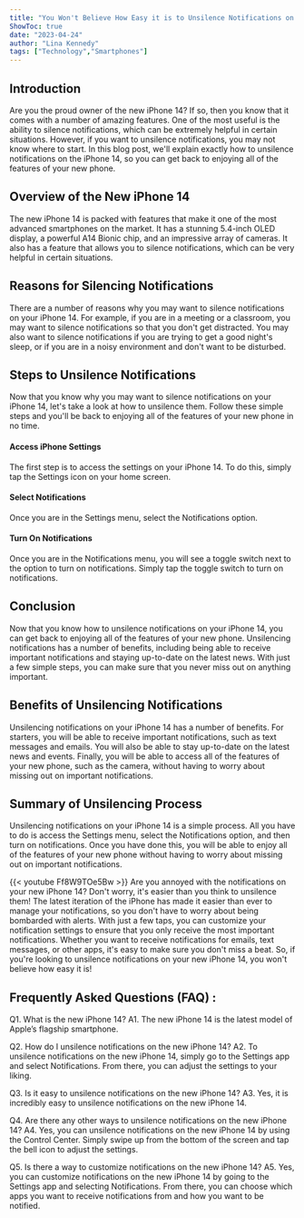 ```yaml
---
title: "You Won't Believe How Easy it is to Unsilence Notifications on the New iPhone 14!"
ShowToc: true 
date: "2023-04-24"
author: "Lina Kennedy" 
tags: ["Technology","Smartphones"]
---
```

## Introduction

Are you the proud owner of the new iPhone 14? If so, then you know that it comes with a number of amazing features. One of the most useful is the ability to silence notifications, which can be extremely helpful in certain situations. However, if you want to unsilence notifications, you may not know where to start. In this blog post, we'll explain exactly how to unsilence notifications on the iPhone 14, so you can get back to enjoying all of the features of your new phone. 

## Overview of the New iPhone 14

The new iPhone 14 is packed with features that make it one of the most advanced smartphones on the market. It has a stunning 5.4-inch OLED display, a powerful A14 Bionic chip, and an impressive array of cameras. It also has a feature that allows you to silence notifications, which can be very helpful in certain situations. 

## Reasons for Silencing Notifications

There are a number of reasons why you may want to silence notifications on your iPhone 14. For example, if you are in a meeting or a classroom, you may want to silence notifications so that you don't get distracted. You may also want to silence notifications if you are trying to get a good night's sleep, or if you are in a noisy environment and don't want to be disturbed. 

## Steps to Unsilence Notifications

Now that you know why you may want to silence notifications on your iPhone 14, let's take a look at how to unsilence them. Follow these simple steps and you'll be back to enjoying all of the features of your new phone in no time. 

#### Access iPhone Settings

The first step is to access the settings on your iPhone 14. To do this, simply tap the Settings icon on your home screen.

#### Select Notifications

Once you are in the Settings menu, select the Notifications option. 

#### Turn On Notifications

Once you are in the Notifications menu, you will see a toggle switch next to the option to turn on notifications. Simply tap the toggle switch to turn on notifications. 

## Conclusion

Now that you know how to unsilence notifications on your iPhone 14, you can get back to enjoying all of the features of your new phone. Unsilencing notifications has a number of benefits, including being able to receive important notifications and staying up-to-date on the latest news. With just a few simple steps, you can make sure that you never miss out on anything important. 

## Benefits of Unsilencing Notifications

Unsilencing notifications on your iPhone 14 has a number of benefits. For starters, you will be able to receive important notifications, such as text messages and emails. You will also be able to stay up-to-date on the latest news and events. Finally, you will be able to access all of the features of your new phone, such as the camera, without having to worry about missing out on important notifications. 

## Summary of Unsilencing Process

Unsilencing notifications on your iPhone 14 is a simple process. All you have to do is access the Settings menu, select the Notifications option, and then turn on notifications. Once you have done this, you will be able to enjoy all of the features of your new phone without having to worry about missing out on important notifications.

{{< youtube Ff8W9TOe5Bw >}} 
Are you annoyed with the notifications on your new iPhone 14? Don't worry, it's easier than you think to unsilence them! The latest iteration of the iPhone has made it easier than ever to manage your notifications, so you don't have to worry about being bombarded with alerts. With just a few taps, you can customize your notification settings to ensure that you only receive the most important notifications. Whether you want to receive notifications for emails, text messages, or other apps, it's easy to make sure you don't miss a beat. So, if you're looking to unsilence notifications on your new iPhone 14, you won't believe how easy it is!

## Frequently Asked Questions (FAQ) :
Q1. What is the new iPhone 14?
A1. The new iPhone 14 is the latest model of Apple’s flagship smartphone.

Q2. How do I unsilence notifications on the new iPhone 14?
A2. To unsilence notifications on the new iPhone 14, simply go to the Settings app and select Notifications. From there, you can adjust the settings to your liking.

Q3. Is it easy to unsilence notifications on the new iPhone 14?
A3. Yes, it is incredibly easy to unsilence notifications on the new iPhone 14.

Q4. Are there any other ways to unsilence notifications on the new iPhone 14?
A4. Yes, you can unsilence notifications on the new iPhone 14 by using the Control Center. Simply swipe up from the bottom of the screen and tap the bell icon to adjust the settings.

Q5. Is there a way to customize notifications on the new iPhone 14?
A5. Yes, you can customize notifications on the new iPhone 14 by going to the Settings app and selecting Notifications. From there, you can choose which apps you want to receive notifications from and how you want to be notified.


